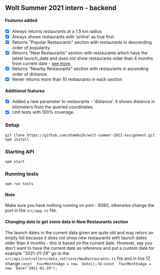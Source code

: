 ## Wolt Summer 2021 intern - backend
#### Features added
- [x] Always returns restaurants at a 1.5 km radius
- [x] Always shows restaurants with 'online' as true first
- [x] Returns "Popular Restaurants" section with restaurants in descending order of popularity.
- [x] Returns "New Restaurants" section with restaurants which have the latest launch_date and does not show restaurants older than 4 months from current date - [see more](#changing-date-to-get-some-data-in-new-restaurants-section).
- [x] Returns "Nearby Restaurants" section with restaurants in ascending order of distance.
- [x]  Never returns more than 10 restaurants in each section

#### Additional features
- [x] Added a new parameter to restaurants  - 'distance'. It shows distance in kilometers from the queried coordinates.
- [x] Unit tests with 100% coverage.

### Setup
```
git clone https://github.com/shambu2k/wolt-summer-2021-assignment.git
npm install
```
### Starting API
`npm start`

### Running tests
`npm run tests`

#### Note
Make sure you have nothing running on port - 8080, otherwise change the port in the `src/app.ts` file.

#### Changing date to get some data in New Restaurants section
The launch dates in the current data given are quite old and may return an empty list because it does not show new restaurants with launch dates older than 4 months - this is based on the current date. 
However, say you don't want to have the current date as reference and put a custom date for example "2021-01-29" go to the `src/api/controllers/data_retrieve/NewRestaurants.ts`  file and in line 17, change `const  fourMonthsAgo = new  Date();` to `const  fourMonthsAgo = new  Date("2021-01-29");`